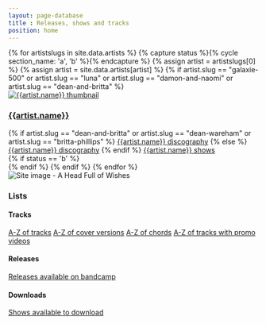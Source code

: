 ```yaml
---
layout: page-database
title : Releases, shows and tracks
position: home
---
```

<div class="row">
{% for artistslugs in site.data.artists %}
	{% capture status %}{% cycle section_name: 'a', 'b' %}{% endcapture %}
	{% assign artist = artistslugs[0] %}
	{% assign artist = site.data.artists[artist] %}
	{% if artist.slug == "galaxie-500" or artist.slug == "luna" or artist.slug == "damon-and-naomi" or artist.slug == "dean-and-britta" %}
		<div class="col-lg-6">
			<div class="card h-100">
				<div class="card-header">
					<a href="/database/{{artist.slug}}/">
					<img class="media-object img-rounded  img-fluid" src="{{artist.image}}" alt="{{artist.name}} thumbnail" />
					</a>
					<h3><a href="/database/{{artist.slug}}">{{artist.name}}</a></h3>
				</div>
				<div class="card-body">
					<div class="list-group">
						{% if artist.slug == "dean-and-britta" or artist.slug == "dean-wareham" or artist.slug == "britta-phillips" %} 
						<a href="/database/dean-and-britta/{{artist.slug}}-releases/" class="list-group-item list-group-item-action">{{artist.name}} discography</a>
						{% else %}
						<a href="/database/{{artist.slug}}/releases/" class="list-group-item list-group-item-action">{{artist.name}} discography</a>
						{% endif %}
						<a href="/database/{% if artist.shows %}{{artist.shows}}{% else %}{{artist.slug}}{% endif %}/shows/" class="list-group-item list-group-item-action">{{artist.name}} shows</a>
					</div>
				</div>
			</div>
		</div>
		{% if status == 'b' %}
			</div><div class="row">
		{% endif %}
	{% endif %}
{% endfor %}
	<div class="col">
		<div class="card">
			<div class="card-header">
				<img class="media-object img-rounded  img-fluid" src="https://media.fullofwishes.co.uk/00-misc/ahfow-web/ahfow-site-image-1280x720.jpg" alt="Site image - A Head Full of Wishes" />
				<h3>Lists</h3>
			</div>
			<div class="card-body">
				<div class="list-group">
					<h4>Tracks</h4>
					<a class="list-group-item list-group-item-action" href="/database/tracks/">A-Z of tracks</a>
					<a class="list-group-item list-group-item-action" href="/database/tracks/covers/">A-Z of cover versions</a>
					<a class="list-group-item list-group-item-action" href="/database/tracks/chords/">A-Z of chords</a>
					<a class="list-group-item list-group-item-action" href="/database/tracks/videos/">A-Z of tracks with promo videos</a>
					<h4>Releases</h4>
					<a class="list-group-item list-group-item-action" href="/database/releases/available-on-bandcamp.html">Releases available on bandcamp</a>
					<h4>Downloads</h4>
					<a class="list-group-item list-group-item-action" href="/database/shows/show-downloads.html">Shows available to download</a>
			</div>
		</div>
	</div>
</div>
